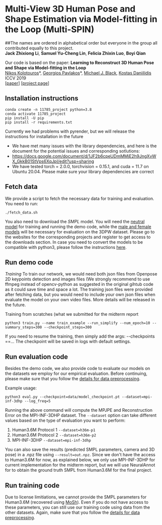 # Multi-View 3D Human Pose and Shape Estimation via Model-fitting in the Loop (Multi-SPIN)

##The names are ordered in alphabetical order but everyone in the group all contributed equally to this project. \
**Jack Zhixiong Li**,   **Samuel Yu-Cheng Lin**,   **Felicia Zhixin Luo**,   **Boyi Qian**

Our code is based on the paper: 
**Learning to Reconstruct 3D Human Pose and Shape via Model-fitting in the Loop**  
[Nikos Kolotouros](https://www.seas.upenn.edu/~nkolot/)\*, [Georgios Pavlakos](https://www.seas.upenn.edu/~pavlakos/)\*, [Michael J. Black](https://ps.is.mpg.de/~black), [Kostas Daniilidis](http://www.cis.upenn.edu/~kostas/)  
ICCV 2019  
[[paper](https://arxiv.org/pdf/1909.12828.pdf)] [[project page](https://www.seas.upenn.edu/~nkolot/projects/spin/)]

## Installation instructions
```
conda create -n 11785_project python=3.8
conda activate 11785_project
pip install -U pip
pip install -r requirements.txt
```
Currently we had problems with pyrender, but we will release the instructions for installation in the future
* We have met many issues with the library dependencies, and here is the document for the potential issues and corresponding sotlutions: 
* https://docs.google.com/document/d/1JF2b6cpeUDmMMjE2h9JngXvWX_GkkB01StVps6XqJpI/edit?usp=sharing
* We have tested torch = 2.0.0, torchvision = 0.15.1, and cuda = 11.7 on Ubuntu 20.04. Please make sure your library dependencies are correct


## Fetch data
We provide a script to fetch the necessary data for training and evaluation. You need to run:
```
./fetch_data.sh
```
You also need to download the *SMPL* model. You will need the [neutral model](http://smplify.is.tue.mpg.de) for training and running the demo code, while the [male and female models](http://smpl.is.tue.mpg.de) will be necessary for evaluation on the 3DPW dataset. Please go to the websites for the corresponding projects and register to get access to the downloads section. In case you need to convert the models to be compatible with python3, please follow the instructions [here](https://github.com/vchoutas/smplx/tree/master/tools).

## Run demo code
*Training* To train our network, we would need both json files from Openpose 2D keypoints detection and images files (We strongly recommend to use ffmpeg instead of opencv-python as suggested in the original gihtub code as it could save time and space a lot. The training json files were provided after fetching data, but you would need to include your own json files when evaluate the model on your own video files. More details will be released in the future. 

Training from scratches (what we submitted for the midterm report
```
python3 train.py --name train_example --run_simplify --num_epoch=10 --summary_steps=300 --checkpoint_steps=300
```
If you need to resume the training, then simply add the args: --checkpoints ==...
The checkpoint will be saved in logs with default settings. 

## Run evaluation code
Besides the demo code, we also provide code to evaluate our models on the datasets we employ for our empirical evaluation. Before continuing, please make sure that you follow the [details for data preprocessing](datasets/preprocess/README.md).

Example usage:
```
python3 eval.py --checkpoint=data/model_checkpoint.pt --dataset=mpi-inf-3dhp --log_freq=5
```

Running the above command will compute the MPJPE and Reconstruction Error on the MPI-INF-3DHP dataset. The ```--dataset``` option can take different values based on the type of evaluation you want to perform:
1. Human3.6M Protocol 1 ```--dataset=h36m-p1```
2. Human3.6M Protocol 2 ```--dataset=h36m-p2```
3. MPI-INF-3DHP ```--dataset=mpi-inf-3dhp```

You can also save the results (predicted SMPL parameters, camera and 3D pose) in a .npz file using ```--result=out.npz```. Since we don't have the access to Human3.6M for now, as explained below, we only use MPI-INF-3DHP for current implementation for the midterm report, but we will use NeuralAnnot for to obtain the ground truth SMPL from Human3.6M for the final project. 

## Run training code
Due to license limitiations, we cannot provide the SMPL parameters for Human3.6M (recovered using [MoSh](http://mosh.is.tue.mpg.de)). Even if you do not have access to these parameters, you can still use our training code using data from the other datasets. Again, make sure that you follow the [details for data preprocessing](datasets/preprocess/README.md).
